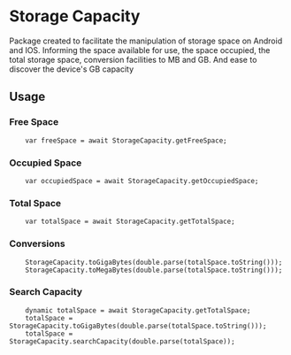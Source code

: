 # Storage Capacity

Package created to facilitate the manipulation of storage space on Android and IOS. Informing the space available for use, the space occupied, the total storage space, conversion facilities to MB and GB. And ease to discover the device's GB capacity


## Usage

### Free Space
```
    var freeSpace = await StorageCapacity.getFreeSpace;
```

### Occupied Space
```
    var occupiedSpace = await StorageCapacity.getOccupiedSpace;
```
### Total Space
```
    var totalSpace = await StorageCapacity.getTotalSpace;
```
### Conversions
```
    StorageCapacity.toGigaBytes(double.parse(totalSpace.toString()));
    StorageCapacity.toMegaBytes(double.parse(totalSpace.toString()));
```
### Search Capacity
```
    dynamic totalSpace = await StorageCapacity.getTotalSpace;
    totalSpace = StorageCapacity.toGigaBytes(double.parse(totalSpace.toString()));
    totalSpace = StorageCapacity.searchCapacity(double.parse(totalSpace));
```



